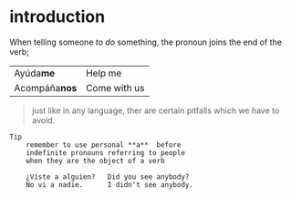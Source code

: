 # introduction

When telling someone *to do* something, the pronoun joins the end of the verb;

|  | |
|--|--|
| Ayúda**me** | Help me |
| Acompáña**nos** | Come with us |

> just like in any language, ther are certain pitfalls which we have to avoid.

 
```
Tip
    remember to use personal **a**  before
    indefinite pronouns referring to people
    when they are the object of a verb

    ¿Viste a alguien?   Did you see anybody?
    No vi a nadie.      I didn't see anybody.
``` 


